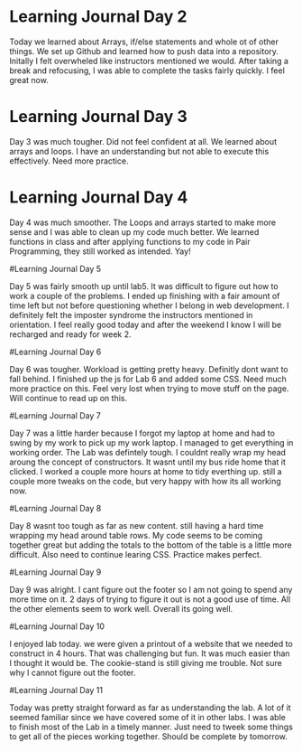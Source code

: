 # Learning Journal Day 2

Today we learned about Arrays, if/else statements and whole ot of other things. We set up Github and learned how to push data into a repository. Initally I felt overwheled like instructors mentioned we would. After taking a break and refocusing, I was able to complete the tasks fairly quickly. I feel great now.

# Learning Journal Day 3

Day 3 was much tougher. Did not feel confident at all. We learned about arrays and loops. I have an understanding but not able to execute this effectively. Need more practice.

# Learning Journal Day 4

Day 4 was much smoother. The Loops and arrays started to make more sense and I was able to clean up my code much better. We learned functions in class and after applying functions to my code in Pair Programming, they still worked as intended. Yay!

#Learning Journal Day 5

Day 5 was fairly smooth up until lab5. It was difficult to figure out how to work a couple of the problems. I ended up finishing with a fair amount of time left but not before questioning whether I belong in web development. I definitely felt the imposter syndrome the instructors mentioned in orientation. I feel really good today and after the weekend I know I will be recharged and ready for week 2. 

#Learning Journal Day 6

Day 6 was tougher. Workload is getting pretty heavy. Definitly dont want to fall behind. I finished up the js for Lab 6 and added some CSS. Need much more practice on this. Feel very lost when trying to move stuff on the page. Will continue to read up on this. 

#Learning Journal Day 7

Day 7 was a little harder because I forgot my laptop at home and had to swing by my work to pick up my work laptop. I managed to get everything in working order. The Lab was defintely tough. I couldnt really wrap my head aroung the concept of constructors. It wasnt until my bus ride home that it clicked. I worked a couple more hours at home to tidy everthing up. still a couple more tweaks on the code, but very happy with how its all working now. 

#Learning Journal Day 8

Day 8 wasnt too tough as far as new content. still having a hard time wrapping my head around table rows. My code seems to be coming together great but adding the totals to the bottom of the table is a little more difficult. Also need to continue learing CSS. Practice makes perfect. 

#Learning Journal Day 9

Day 9 was alright. I cant figure out the footer so I am not going to spend any more time on it. 2 days of trying to figure it out is not a good use of time. All the other elements seem to work well. Overall its going well. 

#Learning Journal Day 10

I enjoyed lab today. we were given a printout of a website that we needed to construct in 4 hours. That was challenging but fun. It was much easier than I thought it would be. The cookie-stand is still giving me trouble. Not sure why I cannot figure out the footer.

#Learning Journal Day 11

Today was pretty straight forward as far as understanding the lab. A lot of it seemed familiar since we have covered some of it in other labs. I was able to finish most of the Lab in a timely manner. Just need to tweek some things to get all of the pieces working together. Should be complete by tomorrow. 
